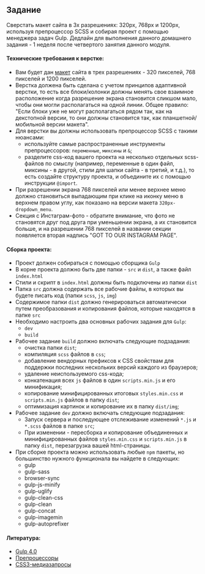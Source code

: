 ## Задание

Сверстать макет сайта в 3х разрешениях: 320px, 768px и 1200px, используя препроцессор SCSS и собирая проект с помощью менеджера задач Gulp. Дедлайн для выполнения данного домашнего задания - 1 неделя после четвертого занятия данного модуля.

#### Технические требования к верстке:
- Вам будет дан [макет](https://www.figma.com/file/OMxGUCGeJ18yGvPOL1awVQ/320px?node-id=0%3A1) сайта в трех разрешениях - 320 пикселей, 768 пикселей и 1200 пикселей. 
- Верстка должена быть сделана с учетом принципов адаптивной верстки, то есть все блоки/колонки должны менять свое взаимное расположение когда разрешение экрана становится сликшом мало, чтобы они могли располагаться на одной линии. Общее правило: "Если блоки уже не могут располагаться рядом так, как на декстопной версии, то они должны становится так, как планшетной/мобильной версии макета".
- Для  верстки вы должны использовать препроцессор SCSS с такими нюансами:
   - используйте самые распространенные инструменты препроцессоров: `переменные`, `миксины` и `&`;
   - разделите css-код вашего проекта на несколько отдельных scss-файлов по смыслу (например, переменные в один файл, миксины - в другой, стили для шапки сайта - в третий, и т.д.), то есть создайте структуру проекта, и объедините их с помощью инструкции `@import`.
- При разрешении экрана 768 пикселей или менее верхнее меню должно становиться выпадающим при клике на иконку меню в верхнем правом углу, как показано на версии макета `320px-dropdown_menu`. 
- Секция с Инстаграм-фото - обратите внимание, что фото не становятся друг под друга при уменьшении экрана, а их становится больше, и на разрешении 768 пикселей в названии секции появляется вторая надпись "GOT TO OUR INSTAGRAM PAGE".

#### Сборка проекта:
 - Проект должен собираться с помощью сборщика `Gulp`
 - В корне проекта должно быть две папки - `src` и `dist`, а также файл `index.html` 
 - Стили и скрипт в `index.html` должны быть подключены из папки `dist`
 - Папка `src` должна содержать все рабочие файлы, в которых вы будете писать код (папки `scss`, `js`, `img`)
 - Содержимое папки `dist` должно генерироваться автоматически путем преобразования и копирования файлов, которые находятся в папке `src`
 - Необходимо настроить два основных рабочих задания для `Gulp`:
   - `dev`
   - `build`
 - Рабочее задание `build` должно включать следующие подзадания:
   - очистка папки `dist`;
   - компиляция `scss` файлов в `css`;
   - добавление вендорных префиксов к CSS свойствам для поддержки последних нескольких версий каждого из браузеров;
   - удаление неиспользуемого css-кода;
   - конкатенация всех `js` файлов в один `scripts.min.js` и его минификация;   
   - копирование минифицированных итоговых `styles.min.css` и `scripts.min.js` файлов в папку `dist`;
   - оптимизация картинок и копирование их в папку `dist/img`;
 - Рабочее задание `dev` должно включать следующие подзадания:
   - Запуск сервера и последующее отслеживание изменений `*.js` и `*.scss` файлов в папке `src`;
   - При изменении - пересборка и копирование объединенных и минифицированных файлов `styles.min.css` и `scripts.min.js` в папку `dist`, перезагрузка вашей html-страницы.
 - При сборке проекта можно использовать любые `npm` пакеты, но большинство нужного функционала вы найдете в следующих:
   - gulp
   - gulp-sass
   - browser-sync
   - gulp-js-minify
   - gulp-uglify
   - gulp-clean-css
   - gulp-clean
   - gulp-concat
   - gulp-imagemin
   - gulp-autoprefixer

#### Литература:
- [Gulp 4.0](https://andreyolegovich.ru/IT/gulp/)
- [Препроцессоры](https://dan-it.gitlab.io/fe-book/advanced_frontend/lesson10_preprocessors/preprocessors.html)
- [CSS3-медиазапросы](https://html5book.ru/css3-mediazaprosy/)
